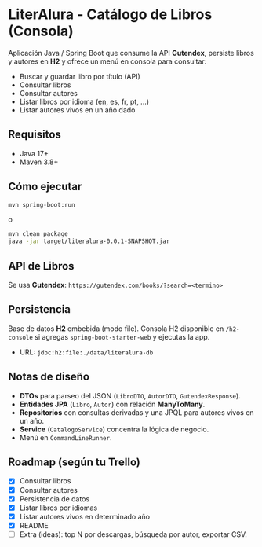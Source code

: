 # LiterAlura - Catálogo de Libros (Consola)

Aplicación Java / Spring Boot que consume la API **Gutendex**, persiste libros y autores en **H2** y ofrece un menú en consola para consultar:

- Buscar y guardar libro por título (API)
- Consultar libros
- Consultar autores
- Listar libros por idioma (en, es, fr, pt, ...)
- Listar autores vivos en un año dado

## Requisitos
- Java 17+
- Maven 3.8+

## Cómo ejecutar
```bash
mvn spring-boot:run
```
o
```bash
mvn clean package
java -jar target/literalura-0.0.1-SNAPSHOT.jar
```

## API de Libros
Se usa **Gutendex**: `https://gutendex.com/books/?search=<termino>`

## Persistencia
Base de datos **H2** embebida (modo file). Consola H2 disponible en `/h2-console` si agregas `spring-boot-starter-web` y ejecutas la app.
- URL: `jdbc:h2:file:./data/literalura-db`

## Notas de diseño
- **DTOs** para parseo del JSON (`LibroDTO`, `AutorDTO`, `GutendexResponse`).
- **Entidades JPA** (`Libro`, `Autor`) con relación **ManyToMany**.
- **Repositorios** con consultas derivadas y una JPQL para autores vivos en un año.
- **Service** (`CatalogoService`) concentra la lógica de negocio.
- Menú en `CommandLineRunner`.

## Roadmap (según tu Trello)
- [x] Consultar libros
- [x] Consultar autores
- [x] Persistencia de datos
- [x] Listar libros por idiomas
- [x] Listar autores vivos en determinado año
- [x] README
- [ ] Extra (ideas): top N por descargas, búsqueda por autor, exportar CSV.

